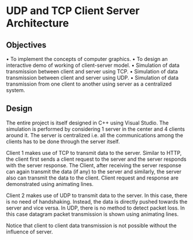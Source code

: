 # UDP and TCP Client Server Architecture
## Objectives

• To implement the concepts of computer graphics.
• To design an interactive demo of working of client-server model.
• Simulation of data transmission between client and server using TCP.
• Simulation of data transmission between client and server using UDP.
• Simulation of data transmission from one client to another using server as a centralized system.

## Design 

The entire project is itself designed in C++ using Visual Studio. The simulation is performed by considering 1 server in the center and 4 clients around it. The server is centralized i.e. all the communications among the clients has to be done through the server itself.

Client 1 makes use of TCP to transmit data to the server. Similar to HTTP, the client first sends a client request to the server and the server responds with the server response. The Client, after receiving the server response can again transmit the data (if any) to the server and similarly, the server also can transmit the data to the client. Client request and response are demonstrated using animating lines.

Client 2 makes use of UDP to transmit data to the server. In this case, there is no need of handshaking. Instead, the data is directly pushed towards the server and vice versa. In UDP, there is no method to detect packet loss. In this case datagram packet transmission is shown using animating lines.

Notice that client to client data transmission is not possible without the influence of server.
